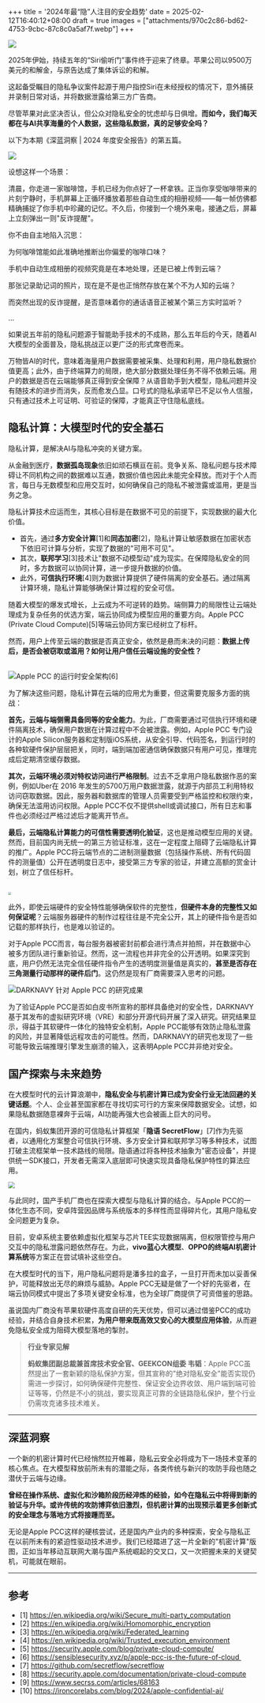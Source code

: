 +++
title = '2024年最“隐”人注目的安全趋势'
date = 2025-02-12T16:40:12+08:00
draft = true
images = ["attachments/970c2c86-bd62-4753-9cbc-87c8c0a5af7f.webp"]
+++

![](attachments/f43ec1bc-1e64-402d-bf85-8c1d85b9576e.png)

2025年伊始，持续五年的“Siri偷听门”事件终于迎来了终章。苹果公司以9500万美元的和解金，与原告达成了集体诉讼的和解。

这起备受瞩目的隐私争议案件起源于用户指控Siri在未经授权的情况下，意外捕获并录制日常对话，并将数据泄露给第三方广告商。

尽管苹果对此坚决否认，但公众对隐私安全的忧虑却与日俱增。**而如今，我们每天都在与AI共享海量的个人数据，这些隐私数据，真的足够安全吗？**

以下为本期《深蓝洞察 | 2024 年度安全报告》的第五篇。

 ![](attachments/9538ac55-86fc-4a4c-ac26-ef19915eadbf.png)

设想这样一个场景：

清晨，你走进一家咖啡馆，手机已经为你点好了一杯拿铁。正当你享受咖啡带来的片刻宁静时，手机屏幕上正循环播放着那些自动生成的相册视频——每一帧仿佛都精确捕捉了你手机中珍藏的记忆。不久后，你接到一个境外来电，接通之后，屏幕上立刻弹出一则"反诈提醒"。

你不由自主地陷入沉思： 

为何咖啡馆能如此准确地推断出你偏爱的咖啡口味？

手机中自动生成相册的视频究竟是在本地处理，还是已被上传到云端？

那张记录助记词的照片，现在是不是也正悄然存放在某个不为人知的云端？

而突然出现的反诈提醒，是否意味着你的通话语音正被某个第三方实时监听？

…

如果说五年前的隐私问题源于智能助手技术的不成熟，那么五年后的今天，随着AI大模型的全面普及，隐私挑战正以更广泛的形式席卷而来。

万物皆AI的时代，意味着海量用户数据需要被采集、处理和利用，用户隐私数据价值更高；此外，由于终端算力的局限，绝大部分数据处理任务不得不依赖云端。用户的数据是否在云端能够真正得到安全保障？从语音助手到大模型，隐私问题并没有随技术的进步而消失，反而愈发凸显。口号式的隐私承诺早已不足以令人信服，只有通过技术上可证明、可验证的保障，才能真正守住隐私底线。


## 隐私计算：大模型时代的安全基石

隐私计算，是解决AI与隐私冲突的关键方案。

从金融到医疗，**数据孤岛现象**依旧如顽石横亘在前。竞争关系、隐私问题与技术障碍让不同机构之间的数据难以互通，数据价值也因此未能完全释放。而对于个人而言，每日与无数模型和应用交互时，如何确保自己的隐私不被泄露或滥用，更是当务之急。

隐私计算技术应运而生，其核心目标是在数据不可见的前提下，实现数据的最大化价值。

* 首先，通过**多方安全计算**\[1\]和**同态加密**\[2\]，隐私计算让敏感数据在加密状态下依旧可计算与分析，实现了数据的"可用不可见"。
* 其次，**联邦学习**\[3\]技术让"数据不动模型动"成为现实。在保障隐私安全的同时，多方数据可以协同计算，进一步提升数据的价值。
* 此外，**可信执行环境**\[4\]则为数据计算提供了硬件隔离的安全基石。通过隔离计算环境，隐私计算能够确保计算过程的安全可信。

随着大模型的爆发式增长，上云成为不可逆转的趋势。端侧算力的局限性让云端处理成为复杂任务的优选方案，端云协同成为模型应用的重要方向。Apple PCC (Private Cloud Compute)\[5\]等端云协同方案已经树立了标杆。

然而，用户上传至云端的数据是否真正安全，依然是悬而未决的问题：**数据上传后，是否会被窃取或滥用？如何让用户信任云端设施的安全性？**


\
 ![Apple PCC 的运行时安全架构\[6\]](attachments/254f2987-d595-4706-aaac-2e9ebb4235c7.png)


为了解决这些问题，隐私计算在云端的应用尤为重要，但这需要克服多方面的挑战：

**首先，云端与端侧需具备同等的安全能力**。为此，厂商需要通过可信执行环境和硬件隔离技术，确保用户数据在计算过程中不会被泄露。例如，Apple PCC 专门设计的Apple Silicon服务器和定制版iOS系统，从安全引导、代码签名，到运行时的各种软硬件保护层层把关，同时，端到端加密通信确保数据只有用户可见，推理完成后定期清空缓存数据。

**其次，云端环境必须对特权访问进行严格限制**。过去不乏拿用户隐私数据作恶的案例，例如Uber在 2016 年发生的5700万用户数据泄露，就源于内部员工利用特权访问窃取数据。因此，服务器和数据库的管理人员需要受到严格监控和权限约束，确保无法滥用访问权限。Apple PCC不仅不提供shell或调试接口，所有日志和事件也必须经过严格过滤后才能离开节点。

**最后，云端隐私计算能力的可信性需要透明化验证**，这也是推动模型应用的关键。然而，目前国内尚无统一的第三方验证标准，这在一定程度上阻碍了云端隐私计算的推广。Apple PCC将云端节点的二进制测量数据（包括操作系统、所有代码固件的测量值）公开在透明度日志中，接受第三方专家的验证，并建立高额的赏金计划，树立了信任标杆。


\
 <img src="attachments/1505f28c-757d-493b-87a6-cb295ff5f7c5.png" style="display: block; margin-left: auto; margin-right: auto; zoom: 40%;"/>


此外，即使云端硬件的安全特性能够确保软件的完整性，**但硬件本身的完整性又如何保证呢**？云端服务器硬件的制作过程往往是不完全公开，其上的硬件指令是否如记载的那样执行，也是难以验证的。

对于Apple PCC而言，每台服务器被密封前都会进行清点并拍照，并在数据中心被多方团队进行重新验证。然而，这一流程也并非完全的公开透明。如果深究到底，用户仍然无法完全信任硬件指令产生的透明度测量值是真实的，**甚至是否存在三角测量行动那样的硬件后门**。这仍然是现有厂商需要深入思考的问题。


 ![DARKNAVY 针对 Apple PCC 的研究成果](attachments/0e0b4319-4e72-4add-8b8d-4142e0243905.png)


为了验证Apple PCC是否如白皮书所宣称的那样具备绝对的安全性，DARKNAVY基于其发布的虚拟研究环境（VRE）和部分开源代码开展了深入研究。研究结果显示，得益于其软硬件一体化的独特安全机制，Apple PCC能够有效防止隐私泄露的风险，并显著降低远程攻击的可能性。然而，DARKNAVY的研究也发现了一些可能导致云端推理引擎发生崩溃的输入，这表明Apple PCC并非绝对安全。

## 国产探索与未来趋势

在大模型时代的云计算浪潮中，**隐私安全与机密计算已成为安全行业无法回避的关键话题**。个人、企业甚至国家都在寻找切实可行的方案来保障数据安全。试想，如果隐私数据随意裸奔于云端，AI功能再强大也会被画上巨大的问号。

在国内，蚂蚁集团开源的可信隐私计算框架「**隐语 SecretFlow**」\[7\]作为先驱者，以通用化方案整合可信执行环境、多方安全计算和联邦学习等多种技术，试图打破主流框架单一技术路线的局限。隐语通过将各种技术抽象为"密态设备"，并提供统一SDK接口，开发者无需深入底层即可快速实现具备隐私保护特性的算法应用。


 <img src="attachments/e99ce1d6-c4df-4a9c-b87b-b7caceaff122.png" style="display: block; margin-left: auto; margin-right: auto; zoom: 80%;"/>


与此同时，国产手机厂商也在探索大模型与隐私计算的结合。与Apple PCC的一体化生态不同，安卓阵营因品牌与系统版本的多样性而显得碎片化，其用户隐私安全问题更为复杂。

目前，安卓系统主要依赖虚拟化框架与芯片TEE实现数据隔离，但权限管控与用户交互中的隐私泄露问题依然存在。为此，**vivo蓝心大模型**、**OPPO的终端AI机密计算系统**等方案正在尝试填补这些空白。

在大模型时代的当下，用户隐私问题将是潘多拉的盒子，一旦打开而未加以妥善保护，可能释放出无尽的麻烦与威胁。Apple PCC无疑是做了一个好的先驱者，在端云协同模式中提出了多项关键安全标准，也为全球厂商提供了可资借鉴的思路。

虽说国内厂商没有苹果软硬件高度自研的先天优势，但可以通过借鉴PCC的成功经验，并结合自身技术积累，**为用户带来既高效又安心的大模型应用体验**，从而避免隐私安全成为阻碍大模型落地的掣肘。


> **行业专家见解**
>
> **蚂蚁集团副总裁兼首席技术安全官、GEEKCON组委 韦韬**：Apple PCC虽然提出了一套新颖的隐私保护方案，但其宣称的"绝对隐私安全"能否实现仍需进一步探讨，如何确保硬件完整性、保证安全边界收敛、用户端到端可验证等等，仍然是不小的挑战，要实现真正可靠的全链路隐私保护，整个行业仍需攻克诸多技术难关。


---

## 深蓝洞察

一个新的机密计算时代已经悄然拉开帷幕，隐私云安全必将成为下一场技术变革的核心焦点。在大模型释放前所未有的潜能之际，各类传统与新兴的攻防手段也随之潜伏于云端与边缘。

**曾经在操作系统、虚拟化和沙箱阶段历经淬炼的经验，如今在隐私云中将得到新的验证与升华。或许传统的攻防博弈依旧激烈，但机密计算的出现预示着更多创新式的安全理念与落地方式将接踵而至。**

无论是Apple PCC这样的硬核尝试，还是国内产业内的多种探索，安全与隐私正在以前所未有的紧迫性驱动技术进步。我们已经踏进了这一片全新的"机密计算"版图，正如当年移动互联网大潮与国产系统崛起的交叉口，又一次把握未来的关键契机，可能就在眼前。


---

## 参考

* \[1\] <https://en.wikipedia.org/wiki/Secure_multi-party_computation>
* \[2\] <https://en.wikipedia.org/wiki/Homomorphic_encryption>
* \[3\] <https://en.wikipedia.org/wiki/Federated_learning>
* \[4\] <https://en.wikipedia.org/wiki/Trusted_execution_environment>
* \[5\] <https://security.apple.com/blog/private-cloud-compute/>
* \[6\] <https://sensiblesecurity.xyz/p/apple-pcc-is-the-future-of-cloud >
* \[7\] <https://github.com/secretflow/secretflow>
* \[8\] <https://security.apple.com/documentation/private-cloud-compute>
* \[9\] <https://www.secrss.com/articles/68163>
* \[10\] <https://ironcorelabs.com/blog/2024/apple-confidential-ai/>